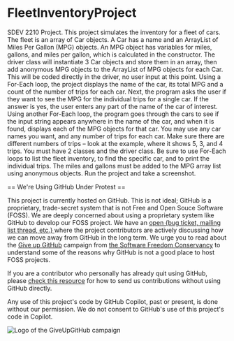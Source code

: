 # FleetInventoryProject
SDEV 2210 Project. This project simulates the inventory for a fleet of cars. The fleet is an array of Car objects. A Car has a name and an ArrayList of Miles Per Gallon (MPG) objects. An MPG object has variables for miles, gallons, and miles per gallon, which is calculated in the constructor. The driver class will instantiate 3 Car objects and store them in an array, then add anonymous MPG objects to the ArrayList of MPG objects for each Car. This will be coded directly in the driver, no user input at this point. Using a For-Each loop, the project displays the name of the car, its total MPG and a count of the number of trips for each car. Next, the program asks the user if they want to see the MPG for the individual trips for a single car. If the answer is yes, the user enters any part of the name of the car of interest. Using another For-Each loop, the program goes through the cars to see if the input string appears anywhere in the name of the car, and when it is found, displays each of the MPG objects for that car. You may use any car names you want, and any number of trips for each car. Make sure there are different numbers of trips – look at the example, where it shows 5, 3, and 4 trips.  You must have 2 classes and the driver class. Be sure to use For-Each loops to list the fleet inventory, to find the specific car, and to print the individual trips. The miles and gallons must be added to the MPG array list using anonymous objects.  Run the project and take a screenshot.


== We're Using GitHub Under Protest ==

This project is currently hosted on GitHub.  This is not ideal; GitHub is a
proprietary, trade-secret system that is not Free and Open Souce Software
(FOSS).  We are deeply concerned about using a proprietary system like GitHub
to develop our FOSS project.  We have an
[open {bug ticket, mailing list thread, etc.} ](INSERT_LINK) where the
project contributors are actively discussing how we can move away from GitHub
in the long term.  We urge you to read about the
[Give up GitHub](https://GiveUpGitHub.org) campaign from
[the Software Freedom Conservancy](https://sfconservancy.org) to understand
some of the reasons why GitHub is not a good place to host FOSS projects.

If you are a contributor who personally has already quit using GitHub, please
[check this resource](INSERT_LINK) for how to send us contributions without
using GitHub directly.

Any use of this project's code by GitHub Copilot, past or present, is done
without our permission.  We do not consent to GitHub's use of this project's
code in Copilot.

![Logo of the GiveUpGitHub campaign](https://sfconservancy.org/img/GiveUpGitHub.png)
